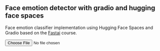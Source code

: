 ## Face emotion detector with gradio and hugging face spaces

Face emotion classifier implementation using Hugging Face Spaces and Gradio based on the [Fastai](https://course.fast.ai/Lessons/lesson2.html) course.

<input id="photo" type="file">
<div id="results"></div>
<script>
  async function loaded(reader) {
    const response = await fetch('https://chaozn-face-emotion-classifier.hf.space/predict/', {
      method: "POST", body: JSON.stringify({ "data": [reader.result] }),
      headers: { "Content-Type": "application/json" }
    });
    const json = await response.json();
    const label = json['data'][0]['confidences'][0]['label'];
    results.innerHTML = `<br/><img src="${reader.result}" width="300"> <p>${label}</p>`
  }
  function read() {
    const reader = new FileReader();
    reader.addEventListener('load', () => loaded(reader))
    reader.readAsDataURL(photo.files[0]);
  }
  photo.addEventListener('input', read);
</script>
